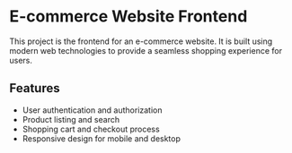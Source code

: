 # E-commerce Website Frontend

This project is the frontend for an e-commerce website. It is built using modern web technologies to provide a seamless shopping experience for users.

## Features

- User authentication and authorization
- Product listing and search
- Shopping cart and checkout process
- Responsive design for mobile and desktop
